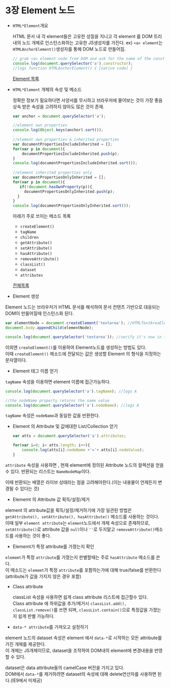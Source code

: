 # 3장 Element 노드

- `HTML*Element`개요

   HTML 문서 내 각 element들은 고유한 성질을 지니고 각 element 를 DOM 트리내의 노드 개체로 인스턴스화하는 고유한 JS생성자를 가진다.
   ex) `<a> element`는 `HTMLAnchorElement()`생성자를 통해 DOM 노드로 만들어짐.
     
   ```js
   // grab <a> element node from DOM and ask for the name of the constructor that constructed it
   console.log(document.querySelector('a').constructor);
   //logs function HTMLAnchorElement() { [native code] }
   ```
  
  [Element 목록](http://bit.ly/YIV4RR)
  
- `HTML*Element` 개체의 속성 및 메소드

   정확한 정보가 필요하다면 사양서를 무시하고 브라우저에 물어보는 것이 가장 좋음
   상속 받은 속성을 고려하지 않아도 많은 것이 존재.
   
   ```js
   var anchor = document.querySelector('a');
   
   //element own properties
   console.log(Object.keys(anchor).sort());
      
   //element own properties & inherited properties
   var documentPropertiesIncludeInherited = [];
   for(var p in document){
       documentPropertiesIncludeInherited.push(p);
   }
   console.log(documentPropertiesIncludeInherited.sort());
      
   //element inherited properties only
   var documentPropertiesOnlyInherited = [];
   for(var p in document){
      if(!document.hasOwnProperty(p)){
        documentPropertiesOnlyInherited.push(p);
     }
   }
   console.log(documentPropertiesOnlyInherited.sort());
   ```
   
   아래가 주로 쓰이는 메소드 목록
   
    + `createElement()`
    + `tagName`
    + `children`
    + `getAttribute()`
    + `setAttribute()`
    + `hasAttribute()`
    + `removeAttribute()`
    + `classList()`
    + `dataset`
    + `attributes`
   
   [전체목록](http://mzl.la/YRmqp5)
  
- Element 생성

Element 노드는 브라우저가 HTML 문서를 해석하여 문서 컨텐츠 기반으로 대응되는 DOM이 만들어질때 인스턴스화 된다.

   ```js
   var elementNode = document.createElement('textarea'); //HTMLTextAreaElement() constructs <textarea>
   document.body.appendChild(elementNode);
   
   console.log(document.querySelector('textarea')); //verify it's now in the DOM
   ```

이외엔 `createElement()`를 이용하여 Element노드를 생성하는 방법도 있다.<br> 이때 `createElement()` 메소드에 전달되는 값은 생성할 Element 의 형식을 지정하는 문자열이다.

- Element 태그 이름 얻기

`tagName` 속성을 이용하면 element 이름에 접근가능하다.

   ```js
   console.log(document.querySelector('a').tagName); //logs A

   //the nodeName property returns the same value
   console.log(document.querySelector('a').nodeName); //logs A
   ```

`tagName` 속성은 `nodeName`과 동일한 값을 반환한다.

- Element 의 Attribute 및 값에대한 List/Collection 얻기
   ```js
   var atts = document.querySelector('a').attributes;
   
   for(var i=0; i< atts.length; i++){
       console.log(atts[i].nodeName +'='+ atts[i].nodeValue);
   }
   ```
`attribute` 속성을 사용하면 , 현재 element에 정의된 Attribute 노드의 컬렉션을 얻을 수 있다. 반환되는 리스트는 `NameNodeMap`이다.

이때 반환되는 배열은 라이브 상태라는 점을 고려해야한다.(이는 내용물이 언제든지 변경될 수 있다는 것)

- Elememt 의 Attribute 값 획득/설정/제거

element 의 attribute값을 획득/설정/제거하기에 가장 일관된 방법은 `getAttribute(), setAttribute(), hasAttribute()` 메소드를 사용하는 것이다.<br>
이때 일부 `element attribute`는 `element`노드에서 개체 속성으로 존재하므로, `setAttribute()`로 attribute 값을 `null`이나 `''`로 두지말고 `removeAttribute()`메소드를 사용하는 것이 좋다.  

- Elememt가 특정 attribute를 가졌는지 확인

`elememt`가 특정 `attribute`를 가졌는지 판별할때는 주로 `hasAttribute` 메소드를 쓴다.<br>
이 메소드는 `elememt`가 특정 `attribute`를 포함하는가에 대해 true/false를 반환한다(attribute가 값을 가지지 않은 경우 포함)

- Class attribute

  classList 속성을 사용하면 쉽게 class attribute 리스트에 접근할수 있다.<br>
  Class attribute 에 하위값을 추가/제거시 `classList.add(), classList.remove()`를 쓰면 되며, `classList.contain()`으로 특정값을 가졌는지 쉽게 판별 가능하다.
  
-  `data-* attribute`를 가져오고 설정하기
  
 element 노드의 dataset 속성은 element 에서 `data-*`로 시작하는 모든 attribute를 가진 개체를 제공한다.<br>
 이 개체는 JS개체이므로, dataset을 조작하여 DOM내의 element에 변경내용을 반영할 수 있다.
 
 dataset은 data attribute들의 camelCase 버전을 가지고 있다. <br>
 DOM에서 `data-*`를 제거하려면 dataset의 속성에 대해 delete연산자를 사용하면 된다.(IE9에서 미제공)
  
